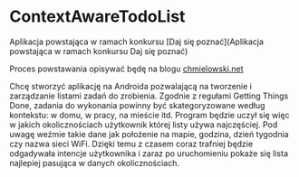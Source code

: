# ContextAwareTodoList

Aplikacja powstająca w ramach konkursu [Daj się poznać](Aplikacja powstająca w ramach konkursu Daj się poznać)

Proces powstawania opisywać będę na blogu [chmielowski.net](chmielowski.net)

Chcę stworzyć aplikację na Androida pozwalającą na tworzenie i zarządzanie listami zadań do zrobienia. 
Zgodnie z regułami Getting Things Done, zadania do wykonania powinny być skategoryzowane według kontekstu: w domu, w pracy, na mieście itd. 
Program będzie uczył się więc w jakich okolicznościach użytkownik której listy używa najczęściej. Pod uwagę weźmie takie dane jak położenie na mapie, godzina, dzień tygodnia czy nazwa sieci WiFi.
Dzięki temu z czasem coraz trafniej będzie odgadywała intencje użytkownika i zaraz po uruchomieniu pokaże się lista najlepiej pasująca w danych okolicznościach.
